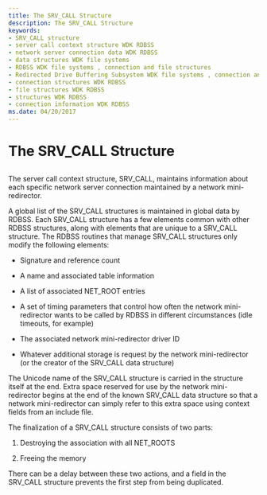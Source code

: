 ```yaml
---
title: The SRV_CALL Structure
description: The SRV_CALL Structure
keywords:
- SRV_CALL structure
- server call context structure WDK RDBSS
- network server connection data WDK RDBSS
- data structures WDK file systems
- RDBSS WDK file systems , connection and file structures
- Redirected Drive Buffering Subsystem WDK file systems , connection and file structures
- connection structures WDK RDBSS
- file structures WDK RDBSS
- structures WDK RDBSS
- connection information WDK RDBSS
ms.date: 04/20/2017
---
```


# The SRV\_CALL Structure


## <span id="ddk_the_srv_call_structure_if"></span><span id="DDK_THE_SRV_CALL_STRUCTURE_IF"></span>


The server call context structure, SRV\_CALL, maintains information about each specific network server connection maintained by a network mini-redirector.

A global list of the SRV\_CALL structures is maintained in global data by RDBSS. Each SRV\_CALL structure has a few elements common with other RDBSS structures, along with elements that are unique to a SRV\_CALL structure. The RDBSS routines that manage SRV\_CALL structures only modify the following elements:

-   Signature and reference count

-   A name and associated table information

-   A list of associated NET\_ROOT entries

-   A set of timing parameters that control how often the network mini-redirector wants to be called by RDBSS in different circumstances (idle timeouts, for example)

-   The associated network mini-redirector driver ID

-   Whatever additional storage is request by the network mini-redirector (or the creator of the SRV\_CALL data structure)

The Unicode name of the SRV\_CALL structure is carried in the structure itself at the end. Extra space reserved for use by the network mini-redirector begins at the end of the known SRV\_CALL data structure so that a network mini-redirector can simply refer to this extra space using context fields from an include file.

The finalization of a SRV\_CALL structure consists of two parts:

1.  Destroying the association with all NET\_ROOTS

2.  Freeing the memory

There can be a delay between these two actions, and a field in the SRV\_CALL structure prevents the first step from being duplicated.

 

 





